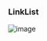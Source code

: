 ### LinkList
![image](https://github.com/Honey2339/linklist/assets/121949298/4d2dcd20-bfa6-4477-80ab-bf1b67440cb3)
